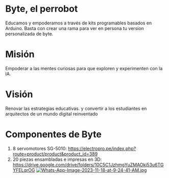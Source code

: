 # Byte, el perrobot
Educamos y empoderamos a través de kits programables basados en Arduino.
Basta con crear una rama para ver en persona tu version personalizada de byte.

# Misión
Empoderar a las mentes curiosas para que exploren y experimenten con la IA.

# Visión
Renovar las estrategias educativas. y convertir a los estudiantes en arquitectos de un mundo digital reinventado

# Componentes de Byte
1. 8 servomotores SG-5010: https://electropro.pe/index.php?route=product/product&product_id=389
2. 20 piezas ensambladas e impresas en 3D: https://drive.google.com/drive/folders/10C5C1JzhmgYuZMAOkj53u6TGYFELqrOG
[![Whats-App-Image-2023-11-18-at-9-24-41-AM.jpg](https://i.postimg.cc/sXXgN92T/Whats-App-Image-2023-11-18-at-9-24-41-AM.jpg)](https://postimg.cc/67kK7ZnZ)

